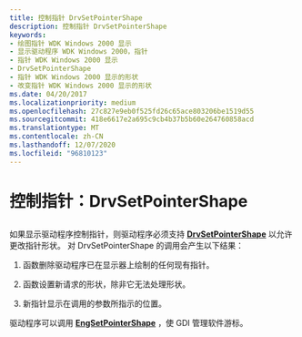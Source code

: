 ```yaml
---
title: 控制指针 DrvSetPointerShape
description: 控制指针 DrvSetPointerShape
keywords:
- 绘图指针 WDK Windows 2000 显示
- 显示驱动程序 WDK Windows 2000，指针
- 指针 WDK Windows 2000 显示
- DrvSetPointerShape
- 指针 WDK Windows 2000 显示的形状
- 改变指针 WDK Windows 2000 显示的形状
ms.date: 04/20/2017
ms.localizationpriority: medium
ms.openlocfilehash: 27c827e9eb0f525fd26c65ace803206be1519d55
ms.sourcegitcommit: 418e6617e2a695c9cb4b37b5b60e264760858acd
ms.translationtype: MT
ms.contentlocale: zh-CN
ms.lasthandoff: 12/07/2020
ms.locfileid: "96810123"
---
```

# <a name="controlling-the-pointer-drvsetpointershape"></a>控制指针：DrvSetPointerShape


## <span id="ddk_controlling_the_pointer_drvsetpointershape_gg"></span><span id="DDK_CONTROLLING_THE_POINTER_DRVSETPOINTERSHAPE_GG"></span>


如果显示驱动程序控制指针，则驱动程序必须支持 [**DrvSetPointerShape**](/windows/win32/api/winddi/nf-winddi-drvsetpointershape) 以允许更改指针形状。 对 DrvSetPointerShape 的调用会产生以下结果：

1.  函数删除驱动程序已在显示器上绘制的任何现有指针。

2.  函数设置新请求的形状，除非它无法处理形状。

3.  新指针显示在调用的参数所指示的位置。

驱动程序可以调用 [**EngSetPointerShape**](/windows/win32/api/winddi/nf-winddi-engsetpointershape) ，使 GDI 管理软件游标。

 

